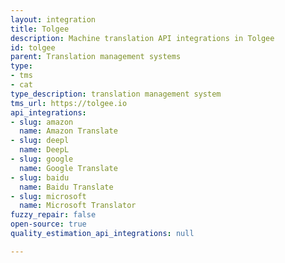 ```yaml
---
layout: integration
title: Tolgee
description: Machine translation API integrations in Tolgee
id: tolgee
parent: Translation management systems
type:
- tms
- cat
type_description: translation management system
tms_url: https://tolgee.io
api_integrations:
- slug: amazon
  name: Amazon Translate
- slug: deepl
  name: DeepL
- slug: google
  name: Google Translate
- slug: baidu
  name: Baidu Translate
- slug: microsoft
  name: Microsoft Translator
fuzzy_repair: false
open-source: true
quality_estimation_api_integrations: null

---
```


